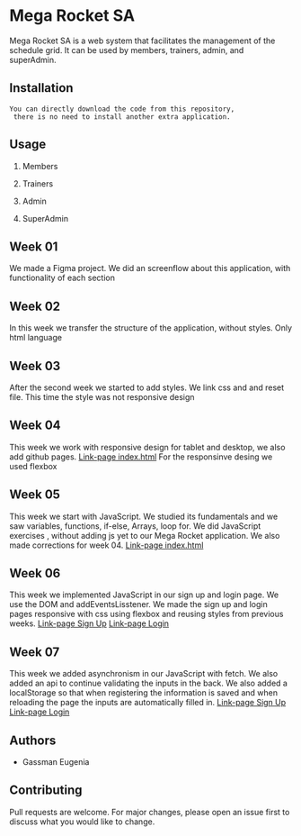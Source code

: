 # Mega Rocket SA

Mega Rocket SA is a web system that facilitates the management of the schedule grid.
It can be used by members, trainers, admin, and superAdmin.

## Installation

```
You can directly download the code from this repository,
 there is no need to install another extra application.
```

## Usage

1. Members

2. Trainers

3. Admin

4. SuperAdmin

## Week 01

We made a Figma project. We did an screenflow about this application, with functionality of each section

## Week 02

In this week we transfer the structure of the application, without styles. Only html language

## Week 03

After the second week we started to add styles. We link css and and reset file. This time the style was not responsive design

## Week 04

This week we work with responsive design for tablet and desktop, we also add github pages.
[Link-page index.html](https://eugeniagassman.github.io/BaSP-M2023/Week-04/index.html "Index")
For the responsinve desing we used flexbox

## Week 05

This week we start with JavaScript. We studied its fundamentals and we saw variables, functions, if-else, Arrays, loop for. We did JavaScript exercises , without adding js yet to our Mega Rocket application. We also made corrections for week 04.
[Link-page index.html](https://eugeniagassman.github.io/BaSP-M2023/Week-05/index.html "Index")

## Week 06

This week we implemented JavaScript in our sign up and login page. We use the DOM and addEventsLisstener.
We made the sign up and login pages responsive with css using flexbox and reusing styles from previous weeks.
[Link-page Sign Up](https://eugeniagassman.github.io/BaSP-M2023/Week-06/views/sign-up.html "Sign Up")
[Link-page Login](https://eugeniagassman.github.io/BaSP-M2023/Week-06/views/login.html "Login")

## Week 07

This week we added asynchronism in our JavaScript with fetch. We also added an api to continue validating the inputs in the back. We also added a localStorage so that when registering the information is saved and when reloading the page the inputs are automatically filled in.
[Link-page Sign Up](https://eugeniagassman.github.io/BaSP-M2023/Week-07/views/sign-up.html "Sign Up")
[Link-page Login](https://eugeniagassman.github.io/BaSP-M2023/Week-07/views/login.html" "Login")

## Authors

- Gassman Eugenia

## Contributing

Pull requests are welcome. For major changes, please open an issue first
to discuss what you would like to change.

